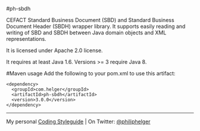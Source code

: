 #ph-sbdh

CEFACT Standard Business Document (SBD) and Standard Business Document Header (SBDH) wrapper library.
It supports easily reading and writing of SBD and SBDH between Java domain objects and XML representations.

It is licensed under Apache 2.0 license.

It requires at least Java 1.6.
Versions >= 3 require Java 8.

#Maven usage
Add the following to your pom.xml to use this artifact:
```
<dependency>
  <groupId>com.helger</groupId>
  <artifactId>ph-sbdh</artifactId>
  <version>3.0.0</version>
</dependency>
```

---

My personal [Coding Styleguide](https://github.com/phax/meta/blob/master/CodeingStyleguide.md) |
On Twitter: <a href="https://twitter.com/philiphelger">@philiphelger</a>
